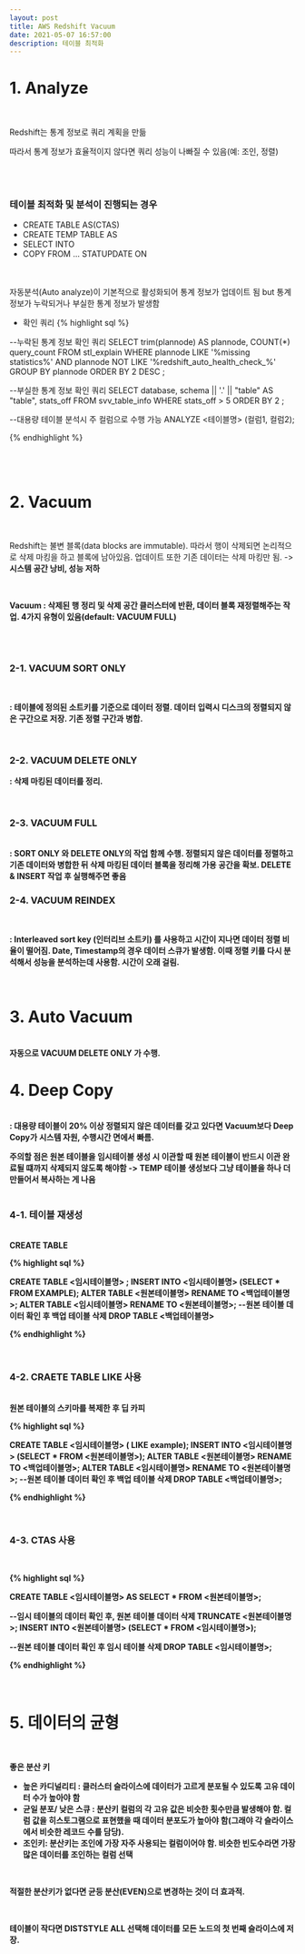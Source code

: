 ```yaml
---
layout: post
title: AWS Redshift Vacuum
date: 2021-05-07 16:57:00
description: 테이블 최적화
---
```


# 1. Analyze
<br>

Redshift는 통계 정보로 쿼리 계획을 만듦

따라서 통계 정보가 효율적이지 않다면 쿼리 성능이 나빠질 수 있음(예: 조인, 정렬)

<br>
<br>

### 테이블 최적화 및 분석이 진행되는 경우
* CREATE TABLE AS(CTAS)
* CREATE TEMP TABLE AS
* SELECT INTO
* COPY FROM ... STATUPDATE ON

<br>
<br>
자동분석(Auto analyze)이 기본적으로 활성화되어 통계 정보가 업데이트 됨 but 통계정보가 누락되거나 부실한 통계 정보가 발생함

* 확인 쿼리
{% highlight sql %}

--누락된 통계 정보 확인 쿼리
SELECT trim(plannode) AS plannode, COUNT(*) query_count
FROM stl_explain
WHERE plannode LIKE '%missing statistics%'
AND plannode NOT LIKE '%redshift_auto_health_check_%'
GROUP BY plannode
ORDER BY 2 DESC
;

--부실한 통계 정보 확인 쿼리
SELECT database, schema || '.' || "table" AS "table", stats_off
FROM svv_table_info
WHERE stats_off > 5
ORDER BY 2
;

--대용량 테이블 분석시 주 컬럼으로 수행 가능
ANALYZE <테이블명> (컬럼1, 컬럼2);

{% endhighlight %}

<br>
<br>

# 2. Vacuum

<br>

Redshift는 불변 블록(data blocks are immutable). 따라서 행이 삭제되면 논리적으로 삭제 마킹을 하고 블록에 남아있음. 업데이트 또한 기존 데이터는 삭제 마킹만 됨. -> <b>시스템 공간 낭비, 성능 저하<b>

<br>

<b>Vacuum<b> : 삭제된 행 정리 및 삭제 공간 클러스터에 반환, 데이터 블록 재정렬해주는 작업. 4가지 유형이 있음(default: VACUUM FULL)

<br>

<br>

### 2-1. VACUUM SORT ONLY
<br>

: 테이블에 정의된 소트키를 기준으로 데이터 정렬. 데이터 입력시 디스크의 정렬되지 않은 구간으로 저장. 기존 정렬 구간과 병합.

<br>

### 2-2. VACUUM DELETE ONLY
: 삭제 마킹된 데이터를 정리. 

<br>

### 2-3. VACUUM FULL
<br>
: SORT ONLY 와 DELETE ONLY의 작업 함께 수행. 정렬되지 않은 데이터를 정렬하고 기존 데이터와 병합한 뒤 삭제 마킹된 데이터 블록을 정리해 가용 공간을 확보. DELETE & INSERT 작업 후 실행해주면 좋음

<br>

### 2-4. VACUUM REINDEX

<br>

: Interleaved sort key (인터리브 소트키) 를 사용하고 시간이 지나면 데이터 정렬 비율이 떨어짐. Date, Timestamp의 경우 데이터 스큐가 발생함. 이때 정렬 키를 다시 분석해서 성능을 분석하는데 사용함. 시간이 오래 걸림. 
<br>

<br>

# 3. Auto Vacuum
<br>
자동으로 VACUUM DELETE ONLY 가 수행. 

<br>

# 4. Deep Copy
<br>
: 대용량 테이블이 20% 이상 정렬되지 않은 데이터를 갖고 있다면 Vacuum보다 Deep Copy가 시스템 자원, 수행시간 면에서 빠름.
<br>

주의할 점은 원본 테이블을 임시테이블 생성 시 이관할 때 원본 테이블이 반드시 이관 완료될 떄까지 삭제되지 않도록 해야함 -> TEMP 테이블 생성보다 그냥 테이블을 하나 더 만들어서 복사하는 게 나음
<br>
<br>

### 4-1. 테이블 재생성
<br>
CREATE TABLE

{% highlight sql %}

CREATE TABLE <임시테이블명> ;
INSERT INTO <임시테이블명> (SELECT * FROM EXAMPLE);
ALTER TABLE <원본테이블명> RENAME TO <백업테이블명>;
ALTER TABLE <임시테이블명> RENAME TO <원본테이블명>;
--원본 테이블 데이터 확인 후 백업 테이블 삭제
DROP TABLE <백업테이블명>

{% endhighlight %}

<br>

### 4-2. CRAETE TABLE LIKE 사용
<br>
원본 테이블의 스키마를 복제한 후 딥 카피
<br>

{% highlight sql %}

CREATE TABLE <임시테이블명> ( LIKE example);
INSERT INTO <임시테이블명> (SELECT * FROM <원본테이블명>);
ALTER TABLE <원본테이블명> RENAME TO <백업테이블명>;
ALTER TABLE <임시테이블명> RENAME TO <원본테이블명>;
--원본 테이블 데이터 확인 후 백업 테이블 삭제
DROP TABLE <백업테이블명>;

{% endhighlight %}

<br>

### 4-3. CTAS 사용
<br>

{% highlight sql %}

CREATE TABLE <임시테이블명> AS SELECT * FROM <원본테이블명>;

--임시 테이블의 데이터 확인 후, 원본 테이블 데이터 삭제
TRUNCATE <원본테이블명>;
INSERT INTO <원본테이블명> (SELECT * FROM <임시테이블명>);

--원본 테이블 데이터 확인 후 임시 테이블 삭제
DROP TABLE <임시테이블명>;

{% endhighlight %}

<br>

# 5. 데이터의 균형
<br>

좋은 분산 키
* 높은 카디널리티 : 클러스터 슬라이스에 데이터가 고르게 분포될 수 있도록 고유 데이터 수가 높아야 함
* 균일 분포/ 낮은 스큐 : 분산키 컬럼의 각 고유 값은 비슷한 횟수만큼 발생해야 함. 컬럼 값을 히스토그램으로 표현했을 때 데이터 분포도가 높아야 함(그래야 각 슬라이스에서 비슷한 레코드 수를 담당). 
* 조인키: 분산키는 조인에 가장 자주 사용되는 컬럼이어야 함. 비슷한 빈도수라면 가장 많은 데이터를 조인하는 컬럼 선택

<br>

적절한 분산키가 없다면 균등 분산(EVEN)으로 변경하는 것이 더 효과적.

<br>

테이블이 작다면 DISTSTYLE ALL 선택해 데이터를 모든 노드의 첫 번째 슬라이스에 저장.

